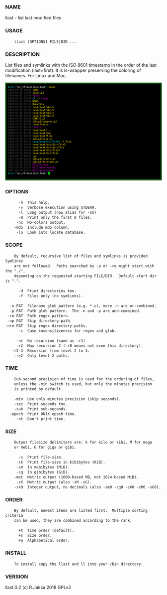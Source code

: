 ### NAME
llast - list last modified files

### USAGE
        llast [OPTIONS] FILE|DIR ...

### DESCRIPTION
List files and symlinks with the ISO 8601 timestamp in the order
of the last modification (last=first).  It is ls-wrapper preserving
the coloring of filenames.  For Linux and Mac.

<p align=center><img src=test/sshot/1.png width=580></p>

### OPTIONS
          -h  This help.
          -v  Verbose execution using STDERR.
          -l  Long output (now alias for -sm)
          -8  Print only the first 8 files.
         -nc  No-colors output.
        -md5  Include md5 column.
         -lo  Look into locate database.

### SCOPE
        By default, recursive list of files and symlinks is provided.  Symlinks
        are not followed.  Paths searched by -p or -re might start with the "./",
        depending on the requested starting FILE/DIR.  Default start dir is ".".
    
          -d  Print directories too.
          -f  Files only (no symlinks).
    
      -n PAT  Filename glob pattern (e.g. *.c), more -n are or-combined.
      -p PAT  Path glob pattern.  The -n and -p are and-combined.
     -re PAT  Path regex pattern.
     -np PAT  Skip directory-path.
    -nre PAT  Skip regex directory-paths.
          -i  Case insensitiveness for regex and glob.
    
         -nr  No recursion (same as -r1)
         -r2  Max recursion 2 (-r0 means not even this directory).
       -r2-3  Recursion from level 2 to 3.
        -r=2  Only level 2 paths.

### TIME
        Sub-second precision of time is used for the ordering of files,
        unless the -min switch is used, but only the minutes precision
        is printed by default.
    
        -min  Use only minutes precision (skip seconds).
        -sec  Print seconds too.
        -sub  Print sub-seconds.
      -epoch  Print UNIX epoch time.
         -nt  Don't print time.

### SIZE
        Output filesize delimiters are: k for kilo or kibi, M for mega
        or mebi, G for giga or gibi.
    
          -s  Print file-size.
         -sk  Print file-size in kibibytes (KiB).
         -sm  In mebibytes (MiB).
         -sg  In gibibytes (GiB).
        -met  Metric output (1000-based MB, not 1024-based MiB).
         -sK  Metric output (also -sM -sG).
        -sk0  Integer output, no decimals (also -sm0 -sg0 -sK0 -sM0 -sG0).

### ORDER
        By default, newest items are listed first.  Multiple sorting criteria
        can be used, they are combined according to the rank.
    
          +t  Time order (default).
          +s  Size order.
          +a  Alphabetical order.

### INSTALL
        To install copy the llast and ll into your /bin directory.

### VERSION
llast.0.2 (c) R.Jaksa 2018 GPLv3

